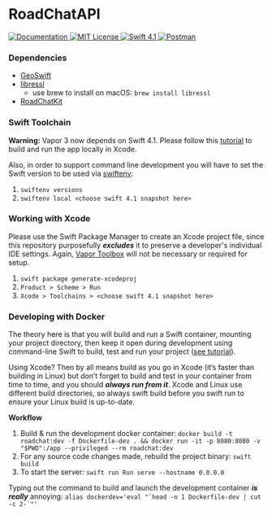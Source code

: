 # RoadChatAPI

<a href="https://app.swaggerhub.com/apis/niksauer/RoadChat/1.0.0">
    <img src="http://img.shields.io/badge/read_the-docs-92A8D1.svg" alt="Documentation">
</a>
<a href="license">
    <img src="http://img.shields.io/badge/license-AGPLv3-brightgreen.svg" alt="MIT License">
</a>
<a href="https://swift.org">
    <img src="http://img.shields.io/badge/swift-4.1-brightgreen.svg" alt="Swift 4.1">
</a>
<a href="https://app.getpostman.com/run-collection/21d22ca35d40ebb097f0">
    <img src="http://img.shields.io/badge/Postman-import-orange.svg" alt="Postman">
</a>

### Dependencies
- [GeoSwift](https://github.com/petrpavlik/GeoSwift)
- [libressl](http://www.libressl.org)
	- use brew to install on macOS: `brew install libressl`
- [RoadChatKit](https://github.com/niksauer/RoadChatKit)

### Swift Toolchain
**Warning:** Vapor 3 now depends on Swift 4.1. Please follow this [tutorial](https://gist.github.com/tanner0101/cdb77c7f58d53af2ba2da5d39415389a) to build and run the app locally in Xcode.

Also, in order to support command line development you will have to set the Swift version to be used via [swiftenv](https://github.com/kylef/swiftenv): 
1. `swiftenv versions`
2. `swiftenv local <choose swift 4.1 snapshot here>`

### Working with Xcode
Please use the Swift Package Manager to create an Xcode project file, since this repository purposefully ***excludes*** it to preserve a developer's individual IDE settings. Again, [Vapor Toolbox](https://github.com/vapor/toolbox) will not be necessary or required for setup.

1. `swift package generate-xcodeproj`
2. `Product > Scheme > Run`
3. `Xcode > Toolchains > <choose swift 4.1 snapshot here>`

### Developing with Docker 
The theory here is that you will build and run a Swift container, mounting your project directory, then keep it open during development using command-line Swift to build, test and run your project ([see tutorial](https://bygri.github.io/2018/01/25/vapor-3-with-docker.html)).

Using Xcode? Then by all means build as you go in Xcode (it’s faster than building in Linux) but don’t forget to build and test in your container from time to time, and you should ***always run from it***. Xcode and Linux use different build directories, so always swift build before you swift run to ensure your Linux build is up-to-date.

**Workflow**

1. Build & run the development docker container: ```docker build -t roadchat:dev -f Dockerfile-dev . && docker run -it -p 8080:8080 -v "$PWD":/app --privileged --rm roadchat:dev```
2. For any source code changes made, rebuild the project binary: `swift build`
3. To start the server: `swift run Run serve --hostname 0.0.0.0`

Typing out the command to build and launch the development container ***is really*** annoying: ```alias dockerdev='eval "`head -n 1 Dockerfile-dev | cut -c 2-`"'```
